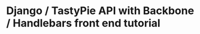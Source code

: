 Django / TastyPie API with Backbone / Handlebars front end tutorial
================================================================================
